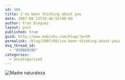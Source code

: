 ```yaml
---
id: 186
title: I've been thinking about you
date: 2007-08-23T18:46:52+00:00
author: Fran Diéguez
layout: post
published: true
guid: http://www.mabishu.com/blog/?p=59
permalink: /blog/2007/08/ive-been-thinking-about-you/
dsq_thread_id:
  - "850869395"
categories:
  - Uncategorized
---
```

![Madre naturaleza](/images/1214778223_5757738e5e.jpg)